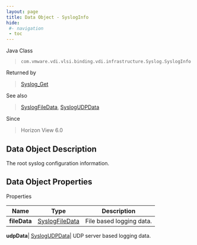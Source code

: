 ```yaml
---
layout: page
title: Data Object - SyslogInfo
hide:
 #- navigation
 - toc
---
```






Java Class  
> `com.vmware.vdi.vlsi.binding.vdi.infrastructure.Syslog.SyslogInfo`

Returned by  
> [Syslog_Get](vdi.infrastructure.Syslog.md#get)

See also  
> [SyslogFileData](vdi.infrastructure.Syslog.FileData.md), [SyslogUDPData](vdi.infrastructure.Syslog.UDPData.md)

Since  
> Horizon View 6.0


## Data Object Description 

The root syslog configuration information. 

## Data Object Properties

Properties

Name |  Type |  Description   
---|---|---  
**fileData**| [SyslogFileData](vdi.infrastructure.Syslog.FileData.md)|  File based logging data.   
  
**udpData**| [SyslogUDPData](vdi.infrastructure.Syslog.UDPData.md)|  UDP server based logging data.   
  
  
  
   
  
  
